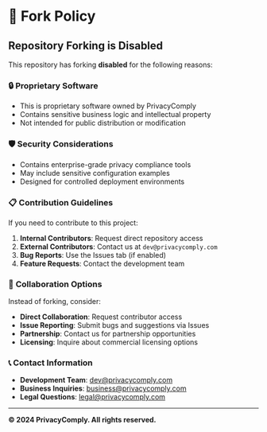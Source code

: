 # 🚫 Fork Policy

## Repository Forking is Disabled

This repository has forking **disabled** for the following reasons:

### 🔒 **Proprietary Software**
- This is proprietary software owned by PrivacyComply
- Contains sensitive business logic and intellectual property
- Not intended for public distribution or modification

### 🛡️ **Security Considerations**
- Contains enterprise-grade privacy compliance tools
- May include sensitive configuration examples
- Designed for controlled deployment environments

### 📋 **Contribution Guidelines**

If you need to contribute to this project:

1. **Internal Contributors**: Request direct repository access
2. **External Contributors**: Contact us at `dev@privacycomply.com`
3. **Bug Reports**: Use the Issues tab (if enabled)
4. **Feature Requests**: Contact the development team

### 🤝 **Collaboration Options**

Instead of forking, consider:
- **Direct Collaboration**: Request contributor access
- **Issue Reporting**: Submit bugs and suggestions via Issues
- **Partnership**: Contact us for partnership opportunities
- **Licensing**: Inquire about commercial licensing options

### 📞 **Contact Information**

- **Development Team**: dev@privacycomply.com
- **Business Inquiries**: business@privacycomply.com
- **Legal Questions**: legal@privacycomply.com

---

**© 2024 PrivacyComply. All rights reserved.**